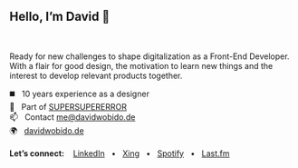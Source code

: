 ## Hello, I’m David 👋

<br>

Ready for new challenges to shape digitalization as a Front-End Developer.<br>
With a flair for good design, the motivation to learn new things and the interest to develop relevant products together.
<br>


◼️ &nbsp; 10 years experience as a designer
<br>
🌟 &nbsp; Part of [SUPERSUPERERROR](https://www.supersupererror.works/)
<br>
📫 &nbsp; Contact me@davidwobido.de
<br>
🌍 &nbsp; <a href="https://www.davidwobido.de"> davidwobido.de</a>
<br>
<br>
**Let’s connect:** &nbsp; &nbsp;<a href="https://www.linkedin.com/in/davidwobido/">LinkedIn</a> &nbsp; • &nbsp; <a href="https://www.xing.com/profile/David_Wobido/cv">Xing</a> &nbsp; • &nbsp; <a href="https://open.spotify.com/user/1122971697">Spotify</a> &nbsp; • &nbsp; <a href="https://www.last.fm/de/user/wobe_teh_Onsk"> Last.fm
